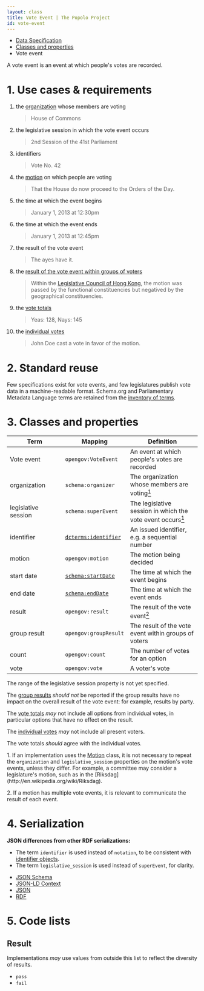 ```yaml
---
layout: class
title: Vote Event | The Popolo Project
id: vote-event
---
```


<ul class="breadcrumb">
  <li><a href="/specs/">Data Specification</a></li>
  <li><a href="/specs/#classes-and-properties">Classes and properties</a></li>
  <li class="active">Vote event</li>
</ul>

A vote event is an event at which people's votes are recorded.

<h1 id="use-cases-and-requirements">1. Use cases &amp; requirements</h1>

1. the [organization](/specs/organization.html) whose members are voting

    >House of Commons

1. the legislative session in which the vote event occurs

    >2nd Session of the 41st Parliament

1. identifiers

    >Vote No. 42

1. the [motion](/specs/motion.html) on which people are voting

    >That the House do now proceed to the Orders of the Day.

1. the time at which the event begins

    >January 1, 2013 at 12:30pm

1. the time at which the event ends

    >January 1, 2013 at 12:45pm

1. the result of the vote event

    >The ayes have it.

1. the [result of the vote event within groups of voters](/specs/#group-result)

    >Within the [Legislative Council of Hong Kong](http://en.wikipedia.org/wiki/Legislative_Council_of_Hong_Kong), the motion was passed by the functional constituencies but negatived by the geographical constituencies.

1. the [vote totals](/specs/count.html)

    >Yeas: 128, Nays: 145

1. the [individual votes](/specs/vote.html)

    >John Doe cast a vote in favor of the motion.

<h1 id="standard-reuse">2. Standard reuse</h1>

Few specifications exist for vote events, and few legislatures publish vote data in a machine-readable format. Schema.org and Parliamentary Metadata Language terms are retained from the [inventory of terms](/appendices/terms.html#VoteEvent).

<h1 id="classes-and-properties">3. Classes and properties</h1>

<table>
  <thead>
    <tr>
      <th width="130">Term</th>
      <th>Mapping</th>
      <th>Definition</th>
    </tr>
  </thead>
  <tbody>
    <tr id="opengov:VoteEvent">
      <td>Vote event</td>
      <td><code title="http://www.w3.org/ns/opengov#VoteEvent">opengov:VoteEvent</code></td>
      <td>An event at which people's votes are recorded</td>
    </tr>
    <tr id="schema:organizer">
      <td>organization</td>
      <td><code title="http://schema.org/organizer">schema:organizer</code></td>
      <td>The organization whose members are voting<a href="#note1"><sup>1</sup></a></td>
    </tr>
    <tr id="schema:superEvent">
      <td>legislative session</td>
      <td><code title="http://schema.org/superEvent">schema:superEvent</code></td>
      <td>The legislative session in which the vote event occurs<a href="#note1"><sup>1</sup></a></td>
    </tr>
    <tr id="dcterms:identifier">
      <td>identifier</td>
      <td><code><a href="http://dublincore.org/documents/dcmi-terms/#terms-identifier" title="http://purl.org/dc/terms/identifier">dcterms:identifier</a></code></td>
      <td>An issued identifier, e.g. a sequential number</td>
    </tr>
    <tr id="opengov:motion">
      <td>motion</td>
      <td><code title="http://www.w3.org/ns/opengov#motion">opengov:motion</code></td>
      <td>The motion being decided</td>
    </tr>
    <tr id="schema:startDate">
      <td>start date</td>
      <td><code><a href="http://schema.org/startDate" title="http://schema.org/startDate">schema:startDate</a></code></td>
      <td>The time at which the event begins</td>
    </tr>
    <tr id="schema:endDate">
      <td>end date</td>
      <td><code><a href="http://schema.org/endDate" title="http://schema.org/endDate">schema:endDate</a></code></td>
      <td>The time at which the event ends</td>
    </tr>
    <tr id="opengov:result">
      <td>result</td>
      <td><code title="http://www.w3.org/ns/opengov#result">opengov:result</code></td>
      <td>The result of the vote event<a href="#note2"><sup>2</sup></a></td>
    </tr>
    <tr id="opengov:groupResult">
      <td>group result</td>
      <td><code title="http://www.w3.org/ns/opengov#groupResult">opengov:groupResult</code></td>
      <td>The result of the vote event within groups of voters</td>
    </tr>
    <tr id="opengov:count">
      <td>count</td>
      <td><code title="http://www.w3.org/ns/opengov#count">opengov:count</code></td>
      <td>The number of votes for an option</td>
    </tr>
    <tr id="opengov:vote">
      <td>vote</td>
      <td><code title="http://www.w3.org/ns/opengov#vote">opengov:vote</code></td>
      <td>A voter's vote</td>
    </tr>
  </tbody>
</table>

The range of the legislative session property is not yet specified.

The [group results](/specs/#group-result) <em class="rfc2119">should not</em> be reported if the group results have no impact on the overall result of the vote event: for example, results by party.

The [vote totals](/specs/count.html) <em class="rfc2119">may</em> not include all options from individual votes, in particular options that have no effect on the result.

The [individual votes](/specs/vote.html) <em class="rfc2119">may</em> not include all present voters.

The vote totals <em class="rfc2119">should</em> agree with the individual votes.

<p class="note" id="note1">1. If an implementation uses the <a href="/specs/motion.html">Motion</a> class, it is not necessary to repeat the <code>organization</code> and <code>legislative_session</code> properties on the motion's vote events, unless they differ. For example, a committee may consider a legislature's motion, such as in the [Riksdag](http://en.wikipedia.org/wiki/Riksdag).</p>
<p class="note" id="note2">2. If a motion has multiple vote events, it is relevant to communicate the result of each event.</p>

<h1 id="serialization">4. Serialization</h1>

**JSON differences from other RDF serializations:**

* The term `identifier` is used instead of `notation`, to be consistent with [identifier objects](/specs/#identifier).
* The term `legislative_session` is used instead of `superEvent`, for clarity.

<ul class="nav nav-tabs no-js">
  <li><a href="#vote-event-schema">JSON Schema</a></li>
  <li><a href="#vote-event-context">JSON-LD Context</a></li>
  <li class="active"><a href="#vote-event-json">JSON</a></li>
  <li><a href="#vote-event-rdf">RDF</a></li>
</ul>

<div class="tab-content no-js">
  <div class="tab-pane" id="vote-event-schema" data-url="/schemas/vote_event.json"></div>
  <div class="tab-pane" id="vote-event-context" data-url="/contexts/vote_event.jsonld"></div>
  <div class="tab-pane active" id="vote-event-json" data-url="/examples/vote_event.json"></div>
  <div class="tab-pane" id="vote-event-rdf" data-url="/examples/vote_event.ttl"></div>
</div>

<h1 id="code-lists">5. Code lists</h1>

## Result

Implementations <em class="rfc2119">may</em> use values from outside this list to reflect the diversity of results.

* `pass`
* `fail`
